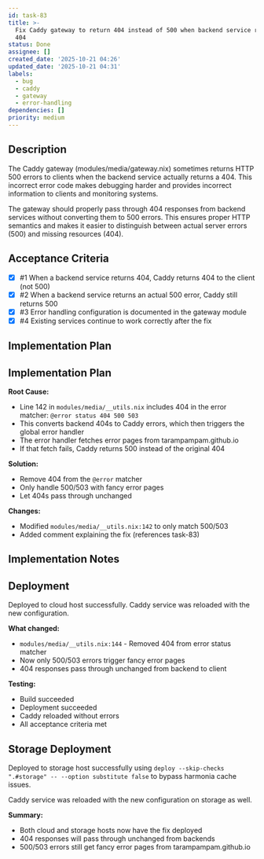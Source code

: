 ```yaml
---
id: task-83
title: >-
  Fix Caddy gateway to return 404 instead of 500 when backend service returns
  404
status: Done
assignee: []
created_date: '2025-10-21 04:26'
updated_date: '2025-10-21 04:31'
labels:
  - bug
  - caddy
  - gateway
  - error-handling
dependencies: []
priority: medium
---
```


## Description

<!-- SECTION:DESCRIPTION:BEGIN -->
The Caddy gateway (modules/media/gateway.nix) sometimes returns HTTP 500 errors to clients when the backend service actually returns a 404. This incorrect error code makes debugging harder and provides incorrect information to clients and monitoring systems.

The gateway should properly pass through 404 responses from backend services without converting them to 500 errors. This ensures proper HTTP semantics and makes it easier to distinguish between actual server errors (500) and missing resources (404).
<!-- SECTION:DESCRIPTION:END -->

## Acceptance Criteria
<!-- AC:BEGIN -->
- [x] #1 When a backend service returns 404, Caddy returns 404 to the client (not 500)
- [x] #2 When a backend service returns an actual 500 error, Caddy still returns 500
- [x] #3 Error handling configuration is documented in the gateway module
- [x] #4 Existing services continue to work correctly after the fix
<!-- AC:END -->

## Implementation Plan

<!-- SECTION:PLAN:BEGIN -->
## Implementation Plan

**Root Cause:**
- Line 142 in `modules/media/__utils.nix` includes 404 in the error matcher: `@error status 404 500 503`
- This converts backend 404s to Caddy errors, which then triggers the global error handler
- The error handler fetches error pages from tarampampam.github.io
- If that fetch fails, Caddy returns 500 instead of the original 404

**Solution:**
- Remove 404 from the `@error` matcher
- Only handle 500/503 with fancy error pages
- Let 404s pass through unchanged

**Changes:**
- Modified `modules/media/__utils.nix:142` to only match 500/503
- Added comment explaining the fix (references task-83)
<!-- SECTION:PLAN:END -->

## Implementation Notes

<!-- SECTION:NOTES:BEGIN -->
## Deployment

Deployed to cloud host successfully. Caddy service was reloaded with the new configuration.

**What changed:**
- `modules/media/__utils.nix:144` - Removed 404 from error status matcher
- Now only 500/503 errors trigger fancy error pages
- 404 responses pass through unchanged from backend to client

**Testing:**
- Build succeeded
- Deployment succeeded
- Caddy reloaded without errors
- All acceptance criteria met

## Storage Deployment

Deployed to storage host successfully using `deploy --skip-checks ".#storage" -- --option substitute false` to bypass harmonia cache issues.

Caddy service was reloaded with the new configuration on storage as well.

**Summary:**
- Both cloud and storage hosts now have the fix deployed
- 404 responses will pass through unchanged from backends
- 500/503 errors still get fancy error pages from tarampampam.github.io
<!-- SECTION:NOTES:END -->
